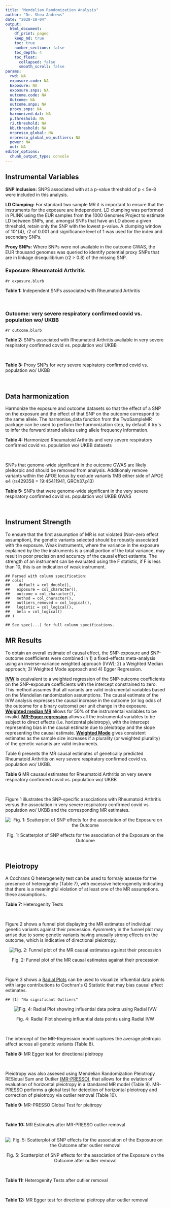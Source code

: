 ```yaml
---
title: "Mendelian Randomization Analysis"
author: "Dr. Shea Andrews"
date: "2020-10-04"
output:
  html_document:
    df_print: paged
    keep_md: true
    toc: true
    number_sections: false
    toc_depth: 4
    toc_float:
      collapsed: false
      smooth_scroll: false
params:
  rwd: NA
  exposure.code: NA
  Exposure: NA
  exposure.snps: NA
  outcome.code: NA
  Outcome: NA
  outcome.snps: NA
  proxy.snps: NA
  harmonized.dat: NA
  p.threshold: NA
  r2.threshold: NA
  kb.threshold: NA
  mrpresso_global: NA
  mrpresso_global_wo_outliers: NA
  power: NA
  out: NA
editor_options:
  chunk_output_type: console
---
```







## Instrumental Variables
**SNP Inclusion:** SNPS associated with at a p-value threshold of p < 5e-8 were included in this analysis.
<br>

**LD Clumping:** For standard two sample MR it is important to ensure that the instruments for the exposure are independent. LD clumping was performed in PLINK using the EUR samples from the 1000 Genomes Project to estimate LD between SNPs, and, amongst SNPs that have an LD above a given threshold, retain only the SNP with the lowest p-value. A clumping window of 10^{4}, r2 of 0.001 and significance level of 1 was used for the index and secondary SNPs.
<br>

**Proxy SNPs:** Where SNPs were not available in the outcome GWAS, the EUR thousand genomes was queried to identify potential proxy SNPs that are in linkage disequilibrium (r2 > 0.8) of the missing SNP.
<br>

### Exposure: Rheumatoid Arthritis
`#r exposure.blurb`
<br>

**Table 1:** Independent SNPs associated with Rheumatoid Arthritis
<div data-pagedtable="false">
  <script data-pagedtable-source type="application/json">
{"columns":[{"label":["SNP"],"name":[1],"type":["chr"],"align":["left"]},{"label":["CHROM"],"name":[2],"type":["dbl"],"align":["right"]},{"label":["POS"],"name":[3],"type":["dbl"],"align":["right"]},{"label":["REF"],"name":[4],"type":["chr"],"align":["left"]},{"label":["ALT"],"name":[5],"type":["chr"],"align":["left"]},{"label":["AF"],"name":[6],"type":["dbl"],"align":["right"]},{"label":["BETA"],"name":[7],"type":["dbl"],"align":["right"]},{"label":["SE"],"name":[8],"type":["dbl"],"align":["right"]},{"label":["Z"],"name":[9],"type":["dbl"],"align":["right"]},{"label":["P"],"name":[10],"type":["dbl"],"align":["right"]},{"label":["N"],"name":[11],"type":["dbl"],"align":["right"]},{"label":["TRAIT"],"name":[12],"type":["chr"],"align":["left"]}],"data":[{"1":"rs187786174","2":"1","3":"2523811","4":"G","5":"A","6":"0.0204778","7":"-0.11653382","8":"0.015306122","9":"-7.613543","10":"2.2e-10","11":"58284","12":"Rheumatoid_Arthritis"},{"1":"rs2240336","2":"1","3":"17674402","4":"C","5":"T","6":"0.3954930","7":"-0.10536052","8":"0.015306122","9":"-6.883554","10":"1.4e-09","11":"58284","12":"Rheumatoid_Arthritis"},{"1":"rs28411352","2":"1","3":"38278579","4":"C","5":"T","6":"0.2434500","7":"0.10436002","8":"0.022959184","9":"4.545458","10":"5.2e-09","11":"58284","12":"Rheumatoid_Arthritis"},{"1":"rs2476601","2":"1","3":"114377568","4":"A","5":"G","6":"0.8679250","7":"-0.59332700","8":"0.043367347","9":"-13.681400","10":"1.6e-149","11":"58284","12":"Rheumatoid_Arthritis"},{"1":"rs61828284","2":"1","3":"173299743","4":"C","5":"T","6":"0.0550693","7":"-0.19845094","8":"0.028061224","9":"-7.072070","10":"8.7e-09","11":"58284","12":"Rheumatoid_Arthritis"},{"1":"rs34695944","2":"2","3":"61124850","4":"T","5":"C","6":"0.3807150","7":"0.11653400","8":"0.015306122","9":"7.613540","10":"4.4e-14","11":"58284","12":"Rheumatoid_Arthritis"},{"1":"rs2661798","2":"2","3":"65635688","4":"A","5":"T","6":"0.3834450","7":"0.09431070","8":"0.015306122","9":"6.161630","10":"1.1e-09","11":"58284","12":"Rheumatoid_Arthritis"},{"1":"rs9653442","2":"2","3":"100825367","4":"C","5":"T","6":"0.5316020","7":"-0.10536052","8":"0.015306122","9":"-6.883554","10":"3.6e-12","11":"58284","12":"Rheumatoid_Arthritis"},{"1":"rs13426947","2":"2","3":"191933254","4":"G","5":"A","6":"0.1827410","7":"0.13102826","8":"0.022959184","9":"5.707009","10":"2.4e-12","11":"58284","12":"Rheumatoid_Arthritis"},{"1":"rs3087243","2":"2","3":"204738919","4":"G","5":"A","6":"0.3997100","7":"-0.13926207","8":"0.015306122","9":"-9.098455","10":"9.2e-20","11":"58284","12":"Rheumatoid_Arthritis"},{"1":"rs4452313","2":"3","3":"17047032","4":"A","5":"T","6":"0.2911230","7":"0.10536100","8":"0.015306122","9":"6.883550","10":"2.7e-10","11":"58284","12":"Rheumatoid_Arthritis"},{"1":"rs9310852","2":"3","3":"27784997","4":"A","5":"G","6":"0.4663500","7":"0.08338160","8":"0.015306122","9":"5.447600","10":"3.2e-08","11":"58284","12":"Rheumatoid_Arthritis"},{"1":"rs73081554","2":"3","3":"58302935","4":"C","5":"T","6":"0.0746377","7":"0.16551444","8":"0.035714286","9":"4.634404","10":"4.7e-08","11":"58284","12":"Rheumatoid_Arthritis"},{"1":"rs34046593","2":"4","3":"26111593","4":"G","5":"A","6":"0.2991580","7":"0.13976194","8":"0.020408163","9":"6.848335","10":"9.2e-17","11":"58284","12":"Rheumatoid_Arthritis"},{"1":"rs7731626","2":"5","3":"55444683","4":"G","5":"A","6":"0.3155110","7":"-0.19845094","8":"0.017857143","9":"-11.113253","10":"7.9e-23","11":"58284","12":"Rheumatoid_Arthritis"},{"1":"rs2561477","2":"5","3":"102608924","4":"G","5":"A","6":"0.3092130","7":"-0.10536052","8":"0.015306122","9":"-6.883554","10":"5.2e-10","11":"58284","12":"Rheumatoid_Arthritis"},{"1":"rs75599496","2":"6","3":"29205139","4":"G","5":"A","6":"0.0732724","7":"0.26236426","8":"0.038265306","9":"6.856453","10":"9.3e-18","11":"58284","12":"Rheumatoid_Arthritis"},{"1":"rs73432769","2":"6","3":"30716170","4":"C","5":"T","6":"0.0184850","7":"0.35065687","8":"0.066326531","9":"5.286827","10":"2.3e-13","11":"58284","12":"Rheumatoid_Arthritis"},{"1":"rs7754520","2":"6","3":"31906505","4":"C","5":"T","6":"0.0691295","7":"-0.57981850","8":"0.017857143","9":"-32.469836","10":"2.5e-75","11":"58284","12":"Rheumatoid_Arthritis"},{"1":"rs9296009","2":"6","3":"32114515","4":"A","5":"T","6":"0.1878170","7":"0.59783700","8":"0.007653061","9":"78.117400","10":"1.0e-250","11":"58284","12":"Rheumatoid_Arthritis"},{"1":"rs2858329","2":"6","3":"32658801","4":"A","5":"G","6":"0.4728350","7":"0.47803600","8":"0.010204082","9":"46.847500","10":"4.9e-204","11":"58284","12":"Rheumatoid_Arthritis"},{"1":"rs9277398","2":"6","3":"33051280","4":"T","5":"C","6":"0.2576700","7":"-0.35065700","8":"0.025510204","9":"-13.745700","10":"1.3e-86","11":"58284","12":"Rheumatoid_Arthritis"},{"1":"rs9277956","2":"6","3":"33211790","4":"G","5":"C","6":"0.1124360","7":"0.24846100","8":"0.017857143","9":"13.913800","10":"1.1e-32","11":"58284","12":"Rheumatoid_Arthritis"},{"1":"rs3799963","2":"6","3":"44231479","4":"G","5":"C","6":"0.0456204","7":"0.28768200","8":"0.038265306","9":"7.518090","10":"3.3e-08","11":"58284","12":"Rheumatoid_Arthritis"},{"1":"rs17264332","2":"6","3":"138005515","4":"A","5":"G","6":"0.2031930","7":"0.16251900","8":"0.015306122","9":"10.617900","10":"7.1e-19","11":"58284","12":"Rheumatoid_Arthritis"},{"1":"rs212389","2":"6","3":"159489791","4":"G","5":"A","6":"0.6965900","7":"0.09531018","8":"0.017857143","9":"5.337370","10":"1.1e-09","11":"58284","12":"Rheumatoid_Arthritis"},{"1":"rs1571878","2":"6","3":"167540842","4":"C","5":"T","6":"0.5631370","7":"-0.11653382","8":"0.012755102","9":"-9.136251","10":"4.9e-15","11":"58284","12":"Rheumatoid_Arthritis"},{"1":"rs3778753","2":"7","3":"128580042","4":"A","5":"G","6":"0.4340900","7":"0.11653400","8":"0.012755102","9":"9.136250","10":"4.2e-12","11":"58284","12":"Rheumatoid_Arthritis"},{"1":"rs11574914","2":"9","3":"34710338","4":"G","5":"A","6":"0.2992700","7":"0.12221763","8":"0.017857143","9":"6.844187","10":"1.5e-13","11":"58284","12":"Rheumatoid_Arthritis"},{"1":"rs10985070","2":"9","3":"123636121","4":"C","5":"A","6":"0.5272530","7":"-0.08338161","8":"0.015306122","9":"-5.447598","10":"1.7e-08","11":"58284","12":"Rheumatoid_Arthritis"},{"1":"rs706778","2":"10","3":"6098949","4":"C","5":"T","6":"0.4382760","7":"0.10436002","8":"0.017857143","9":"5.844161","10":"7.1e-12","11":"58284","12":"Rheumatoid_Arthritis"},{"1":"rs537544","2":"10","3":"8108382","4":"C","5":"T","6":"0.6293170","7":"-0.11653382","8":"0.015306122","9":"-7.613543","10":"8.0e-11","11":"58284","12":"Rheumatoid_Arthritis"},{"1":"rs12764378","2":"10","3":"63800004","4":"G","5":"A","6":"0.1825770","7":"0.13102826","8":"0.020408163","9":"6.420385","10":"1.9e-13","11":"58284","12":"Rheumatoid_Arthritis"},{"1":"rs10790268","2":"11","3":"118729391","4":"A","5":"G","6":"0.7762200","7":"0.16251900","8":"0.017857143","9":"9.101060","10":"3.3e-15","11":"58284","12":"Rheumatoid_Arthritis"},{"1":"rs9603608","2":"13","3":"40318819","4":"A","5":"C","6":"0.3852190","7":"-0.10436000","8":"0.017857143","9":"-5.844160","10":"7.6e-11","11":"58284","12":"Rheumatoid_Arthritis"},{"1":"rs8032939","2":"15","3":"38834033","4":"T","5":"C","6":"0.2649730","7":"0.11653400","8":"0.015306122","9":"7.613540","10":"2.4e-12","11":"58284","12":"Rheumatoid_Arthritis"},{"1":"rs8026898","2":"15","3":"69991417","4":"G","5":"A","6":"0.2595490","7":"0.14842001","8":"0.017857143","9":"8.311520","10":"2.4e-17","11":"58284","12":"Rheumatoid_Arthritis"},{"1":"rs13330176","2":"16","3":"86019087","4":"T","5":"A","6":"0.2022250","7":"0.11332869","8":"0.022959184","9":"4.936094","10":"9.0e-09","11":"58284","12":"Rheumatoid_Arthritis"},{"1":"rs59716545","2":"17","3":"38031857","4":"T","5":"G","6":"0.4167600","7":"0.09431070","8":"0.015306122","9":"6.161630","10":"2.0e-09","11":"58284","12":"Rheumatoid_Arthritis"},{"1":"rs592390","2":"18","3":"12822314","4":"T","5":"C","6":"0.4455140","7":"-0.09531020","8":"0.017857143","9":"-5.337370","10":"3.8e-09","11":"58284","12":"Rheumatoid_Arthritis"},{"1":"rs74956615","2":"19","3":"10427721","4":"T","5":"A","6":"0.0428850","7":"-0.37106368","8":"0.033163265","9":"-11.188997","10":"3.3e-16","11":"58284","12":"Rheumatoid_Arthritis"},{"1":"rs4239702","2":"20","3":"44749251","4":"T","5":"C","6":"0.7548950","7":"0.13926200","8":"0.015306122","9":"9.098460","10":"4.2e-14","11":"58284","12":"Rheumatoid_Arthritis"},{"1":"rs8133843","2":"21","3":"36738242","4":"G","5":"A","6":"0.6307830","7":"0.09531018","8":"0.020408163","9":"4.670199","10":"6.0e-09","11":"58284","12":"Rheumatoid_Arthritis"},{"1":"rs225433","2":"21","3":"43809418","4":"C","5":"G","6":"0.2398330","7":"-0.12783337","8":"0.020408163","9":"-6.263835","10":"1.8e-08","11":"58284","12":"Rheumatoid_Arthritis"},{"1":"rs2069235","2":"22","3":"39747780","4":"G","5":"A","6":"0.3169090","7":"0.10436002","8":"0.017857143","9":"5.844161","10":"3.0e-10","11":"58284","12":"Rheumatoid_Arthritis"}],"options":{"columns":{"min":{},"max":[10]},"rows":{"min":[10],"max":[10]},"pages":{}}}
  </script>
</div>
<br>

### Outcome: very severe respiratory confirmed covid vs. population wo/ UKBB
`#r outcome.blurb`
<br>

**Table 2:** SNPs associated with Rheumatoid Arthritis avaliable in very severe respiratory confirmed covid vs. population wo/ UKBB
<div data-pagedtable="false">
  <script data-pagedtable-source type="application/json">
{"columns":[{"label":["SNP"],"name":[1],"type":["chr"],"align":["left"]},{"label":["CHROM"],"name":[2],"type":["dbl"],"align":["right"]},{"label":["POS"],"name":[3],"type":["dbl"],"align":["right"]},{"label":["REF"],"name":[4],"type":["chr"],"align":["left"]},{"label":["ALT"],"name":[5],"type":["chr"],"align":["left"]},{"label":["AF"],"name":[6],"type":["dbl"],"align":["right"]},{"label":["BETA"],"name":[7],"type":["dbl"],"align":["right"]},{"label":["SE"],"name":[8],"type":["dbl"],"align":["right"]},{"label":["Z"],"name":[9],"type":["dbl"],"align":["right"]},{"label":["P"],"name":[10],"type":["dbl"],"align":["right"]},{"label":["N"],"name":[11],"type":["dbl"],"align":["right"]},{"label":["TRAIT"],"name":[12],"type":["chr"],"align":["left"]}],"data":[{"1":"rs2240336","2":"1","3":"17674402","4":"C","5":"T","6":"0.3954930","7":"0.0462600","8":"0.084429","9":"0.54791600","10":"0.58380","11":"2","12":"very_severe_respiratory_confirmed_covid_vs._population__woUKBB"},{"1":"rs28411352","2":"1","3":"38278579","4":"C","5":"T","6":"0.2434500","7":"-0.1350700","8":"0.104740","9":"-1.28957418","10":"0.19720","11":"2","12":"very_severe_respiratory_confirmed_covid_vs._population__woUKBB"},{"1":"rs2476601","2":"1","3":"114377568","4":"A","5":"G","6":"0.8679250","7":"0.1783900","8":"0.186720","9":"0.95538775","10":"0.33940","11":"2","12":"very_severe_respiratory_confirmed_covid_vs._population__woUKBB"},{"1":"rs61828284","2":"1","3":"173299743","4":"C","5":"T","6":"0.0550693","7":"0.0220060","8":"0.175910","9":"0.12509806","10":"0.90040","11":"2","12":"very_severe_respiratory_confirmed_covid_vs._population__woUKBB"},{"1":"rs34695944","2":"2","3":"61124850","4":"T","5":"C","6":"0.3807150","7":"-0.0112230","8":"0.089649","9":"-0.12518823","10":"0.90040","11":"2","12":"very_severe_respiratory_confirmed_covid_vs._population__woUKBB"},{"1":"rs2661798","2":"2","3":"65635688","4":"A","5":"T","6":"0.3834450","7":"-0.0413960","8":"0.086281","9":"-0.47978118","10":"0.63140","11":"2","12":"very_severe_respiratory_confirmed_covid_vs._population__woUKBB"},{"1":"rs9653442","2":"2","3":"100825367","4":"C","5":"T","6":"0.5316020","7":"-0.0891280","8":"0.085775","9":"-1.03909064","10":"0.29880","11":"2","12":"very_severe_respiratory_confirmed_covid_vs._population__woUKBB"},{"1":"rs13426947","2":"2","3":"191933254","4":"G","5":"A","6":"0.1827410","7":"0.0181690","8":"0.104900","9":"0.17320305","10":"0.86250","11":"2","12":"very_severe_respiratory_confirmed_covid_vs._population__woUKBB"},{"1":"rs3087243","2":"2","3":"204738919","4":"G","5":"A","6":"0.3997100","7":"0.0104040","8":"0.083170","9":"0.12509318","10":"0.90040","11":"2","12":"very_severe_respiratory_confirmed_covid_vs._population__woUKBB"},{"1":"rs4452313","2":"3","3":"17047032","4":"A","5":"T","6":"0.2911230","7":"-0.0487310","8":"0.087456","9":"-0.55720591","10":"0.57740","11":"2","12":"very_severe_respiratory_confirmed_covid_vs._population__woUKBB"},{"1":"rs9310852","2":"3","3":"27784997","4":"A","5":"G","6":"0.4663500","7":"-0.1661700","8":"0.084845","9":"-1.95851258","10":"0.05017","11":"2","12":"very_severe_respiratory_confirmed_covid_vs._population__woUKBB"},{"1":"rs73081554","2":"3","3":"58302935","4":"C","5":"T","6":"0.0746377","7":"0.2163200","8":"0.212150","9":"1.01965590","10":"0.30790","11":"2","12":"very_severe_respiratory_confirmed_covid_vs._population__woUKBB"},{"1":"rs34046593","2":"4","3":"26111593","4":"G","5":"A","6":"0.2991580","7":"0.1243800","8":"0.087496","9":"1.42155070","10":"0.15520","11":"2","12":"very_severe_respiratory_confirmed_covid_vs._population__woUKBB"},{"1":"rs7731626","2":"5","3":"55444683","4":"G","5":"A","6":"0.3155110","7":"0.0216520","8":"0.086267","9":"0.25098821","10":"0.80180","11":"2","12":"very_severe_respiratory_confirmed_covid_vs._population__woUKBB"},{"1":"rs2561477","2":"5","3":"102608924","4":"G","5":"A","6":"0.3092130","7":"-0.0718810","8":"0.091843","9":"-0.78265083","10":"0.43380","11":"2","12":"very_severe_respiratory_confirmed_covid_vs._population__woUKBB"},{"1":"rs75599496","2":"6","3":"29205139","4":"G","5":"A","6":"0.0732724","7":"-0.0440130","8":"0.196300","9":"-0.22421294","10":"0.82260","11":"2","12":"very_severe_respiratory_confirmed_covid_vs._population__woUKBB"},{"1":"rs73432769","2":"6","3":"30716170","4":"C","5":"T","6":"0.0184850","7":"-0.1535200","8":"0.241000","9":"-0.63701245","10":"0.52410","11":"2","12":"very_severe_respiratory_confirmed_covid_vs._population__woUKBB"},{"1":"rs7754520","2":"6","3":"31906505","4":"C","5":"T","6":"0.0691295","7":"0.0195870","8":"0.145250","9":"0.13485026","10":"0.89270","11":"2","12":"very_severe_respiratory_confirmed_covid_vs._population__woUKBB"},{"1":"rs9296009","2":"6","3":"32114515","4":"A","5":"T","6":"0.1878170","7":"0.0606940","8":"0.117480","9":"0.51663262","10":"0.60540","11":"2","12":"very_severe_respiratory_confirmed_covid_vs._population__woUKBB"},{"1":"rs9277956","2":"6","3":"33211790","4":"G","5":"C","6":"0.1124360","7":"0.0663690","8":"0.114250","9":"0.58091028","10":"0.56130","11":"2","12":"very_severe_respiratory_confirmed_covid_vs._population__woUKBB"},{"1":"rs3799963","2":"6","3":"44231479","4":"G","5":"C","6":"0.0456204","7":"-0.1736100","8":"0.229730","9":"-0.75571323","10":"0.44980","11":"2","12":"very_severe_respiratory_confirmed_covid_vs._population__woUKBB"},{"1":"rs17264332","2":"6","3":"138005515","4":"A","5":"G","6":"0.2031930","7":"-0.0204300","8":"0.111760","9":"-0.18280243","10":"0.85490","11":"2","12":"very_severe_respiratory_confirmed_covid_vs._population__woUKBB"},{"1":"rs212389","2":"6","3":"159489791","4":"G","5":"A","6":"0.6965900","7":"0.0291610","8":"0.084777","9":"0.34397301","10":"0.73090","11":"2","12":"very_severe_respiratory_confirmed_covid_vs._population__woUKBB"},{"1":"rs1571878","2":"6","3":"167540842","4":"C","5":"T","6":"0.5631370","7":"0.0638690","8":"0.082135","9":"0.77761003","10":"0.43680","11":"2","12":"very_severe_respiratory_confirmed_covid_vs._population__woUKBB"},{"1":"rs3778753","2":"7","3":"128580042","4":"A","5":"G","6":"0.4340900","7":"0.0293650","8":"0.084386","9":"0.34798426","10":"0.72780","11":"2","12":"very_severe_respiratory_confirmed_covid_vs._population__woUKBB"},{"1":"rs11574914","2":"9","3":"34710338","4":"G","5":"A","6":"0.2992700","7":"0.0393380","8":"0.095193","9":"0.41324467","10":"0.67940","11":"2","12":"very_severe_respiratory_confirmed_covid_vs._population__woUKBB"},{"1":"rs10985070","2":"9","3":"123636121","4":"C","5":"A","6":"0.5272530","7":"-0.0212540","8":"0.085656","9":"-0.24813206","10":"0.80400","11":"2","12":"very_severe_respiratory_confirmed_covid_vs._population__woUKBB"},{"1":"rs706778","2":"10","3":"6098949","4":"C","5":"T","6":"0.4382760","7":"0.1320000","8":"0.083445","9":"1.58188028","10":"0.11370","11":"2","12":"very_severe_respiratory_confirmed_covid_vs._population__woUKBB"},{"1":"rs537544","2":"10","3":"8108382","4":"C","5":"T","6":"0.6293170","7":"-0.0596730","8":"0.087033","9":"-0.68563648","10":"0.49290","11":"2","12":"very_severe_respiratory_confirmed_covid_vs._population__woUKBB"},{"1":"rs12764378","2":"10","3":"63800004","4":"G","5":"A","6":"0.1825770","7":"-0.1490200","8":"0.096544","9":"-1.54354491","10":"0.12270","11":"2","12":"very_severe_respiratory_confirmed_covid_vs._population__woUKBB"},{"1":"rs10790268","2":"11","3":"118729391","4":"A","5":"G","6":"0.7762200","7":"0.0188960","8":"0.104430","9":"0.18094417","10":"0.85640","11":"2","12":"very_severe_respiratory_confirmed_covid_vs._population__woUKBB"},{"1":"rs9603608","2":"13","3":"40318819","4":"A","5":"C","6":"0.3852190","7":"-0.0268220","8":"0.093094","9":"-0.28811739","10":"0.77330","11":"2","12":"very_severe_respiratory_confirmed_covid_vs._population__woUKBB"},{"1":"rs8032939","2":"15","3":"38834033","4":"T","5":"C","6":"0.2649730","7":"-0.0059287","8":"0.093211","9":"-0.06360515","10":"0.94930","11":"2","12":"very_severe_respiratory_confirmed_covid_vs._population__woUKBB"},{"1":"rs8026898","2":"15","3":"69991417","4":"G","5":"A","6":"0.2595490","7":"0.1331000","8":"0.093305","9":"1.42650447","10":"0.15370","11":"2","12":"very_severe_respiratory_confirmed_covid_vs._population__woUKBB"},{"1":"rs13330176","2":"16","3":"86019087","4":"T","5":"A","6":"0.2022250","7":"0.1738600","8":"0.106160","9":"1.63771665","10":"0.10150","11":"2","12":"very_severe_respiratory_confirmed_covid_vs._population__woUKBB"},{"1":"rs59716545","2":"17","3":"38031857","4":"T","5":"G","6":"0.4167600","7":"-0.0557520","8":"0.084672","9":"-0.65844671","10":"0.51030","11":"2","12":"very_severe_respiratory_confirmed_covid_vs._population__woUKBB"},{"1":"rs592390","2":"18","3":"12822314","4":"T","5":"C","6":"0.4455140","7":"0.1261200","8":"0.084291","9":"1.49624515","10":"0.13460","11":"2","12":"very_severe_respiratory_confirmed_covid_vs._population__woUKBB"},{"1":"rs4239702","2":"20","3":"44749251","4":"T","5":"C","6":"0.7548950","7":"0.0332840","8":"0.090967","9":"0.36589093","10":"0.71440","11":"2","12":"very_severe_respiratory_confirmed_covid_vs._population__woUKBB"},{"1":"rs8133843","2":"21","3":"36738242","4":"G","5":"A","6":"0.6307830","7":"0.0834730","8":"0.087399","9":"0.95507958","10":"0.33950","11":"2","12":"very_severe_respiratory_confirmed_covid_vs._population__woUKBB"},{"1":"rs225433","2":"21","3":"43809418","4":"C","5":"G","6":"0.2398330","7":"-0.0233350","8":"0.120280","9":"-0.19400565","10":"0.84620","11":"2","12":"very_severe_respiratory_confirmed_covid_vs._population__woUKBB"},{"1":"rs2069235","2":"22","3":"39747780","4":"G","5":"A","6":"0.3169090","7":"0.0446100","8":"0.094567","9":"0.47172904","10":"0.63710","11":"2","12":"very_severe_respiratory_confirmed_covid_vs._population__woUKBB"},{"1":"rs187786174","2":"NA","3":"NA","4":"NA","5":"NA","6":"NA","7":"NA","8":"NA","9":"NA","10":"NA","11":"NA","12":"NA"},{"1":"rs2858329","2":"NA","3":"NA","4":"NA","5":"NA","6":"NA","7":"NA","8":"NA","9":"NA","10":"NA","11":"NA","12":"NA"},{"1":"rs9277398","2":"NA","3":"NA","4":"NA","5":"NA","6":"NA","7":"NA","8":"NA","9":"NA","10":"NA","11":"NA","12":"NA"},{"1":"rs74956615","2":"NA","3":"NA","4":"NA","5":"NA","6":"NA","7":"NA","8":"NA","9":"NA","10":"NA","11":"NA","12":"NA"}],"options":{"columns":{"min":{},"max":[10]},"rows":{"min":[10],"max":[10]},"pages":{}}}
  </script>
</div>
<br>

**Table 3:** Proxy SNPs for very severe respiratory confirmed covid vs. population wo/ UKBB
<div data-pagedtable="false">
  <script data-pagedtable-source type="application/json">
{"columns":[{"label":["target_snp"],"name":[1],"type":["chr"],"align":["left"]},{"label":["proxy_snp"],"name":[2],"type":["chr"],"align":["left"]},{"label":["ld.r2"],"name":[3],"type":["dbl"],"align":["right"]},{"label":["Dprime"],"name":[4],"type":["dbl"],"align":["right"]},{"label":["PHASE"],"name":[5],"type":["chr"],"align":["left"]},{"label":["X12"],"name":[6],"type":["lgl"],"align":["right"]},{"label":["CHROM"],"name":[7],"type":["dbl"],"align":["right"]},{"label":["POS"],"name":[8],"type":["dbl"],"align":["right"]},{"label":["REF.proxy"],"name":[9],"type":["chr"],"align":["left"]},{"label":["ALT.proxy"],"name":[10],"type":["chr"],"align":["left"]},{"label":["AF"],"name":[11],"type":["dbl"],"align":["right"]},{"label":["BETA"],"name":[12],"type":["dbl"],"align":["right"]},{"label":["SE"],"name":[13],"type":["dbl"],"align":["right"]},{"label":["Z"],"name":[14],"type":["dbl"],"align":["right"]},{"label":["P"],"name":[15],"type":["dbl"],"align":["right"]},{"label":["N"],"name":[16],"type":["dbl"],"align":["right"]},{"label":["TRAIT"],"name":[17],"type":["chr"],"align":["left"]},{"label":["ref"],"name":[18],"type":["chr"],"align":["left"]},{"label":["ref.proxy"],"name":[19],"type":["chr"],"align":["left"]},{"label":["alt"],"name":[20],"type":["chr"],"align":["left"]},{"label":["alt.proxy"],"name":[21],"type":["chr"],"align":["left"]},{"label":["ALT"],"name":[22],"type":["chr"],"align":["left"]},{"label":["REF"],"name":[23],"type":["chr"],"align":["left"]},{"label":["proxy.outcome"],"name":[24],"type":["lgl"],"align":["right"]}],"data":[{"1":"rs187786174","2":"rs745368","3":"0.990767","4":"1.000000","5":"AT/GC","6":"NA","7":"1","8":"2524205","9":"C","10":"T","11":"0.314911","12":"0.037800","13":"0.091812","14":"0.4117109","15":"0.68060","16":"2","17":"very_severe_respiratory_confirmed_covid_vs._population__woUKBB","18":"A","19":"T","20":"G","21":"C","22":"A","23":"G","24":"TRUE"},{"1":"rs2858329","2":"rs4642516","3":"0.988131","4":"1.000000","5":"AG/GT","6":"NA","7":"6","8":"32657543","9":"G","10":"T","11":"0.484568","12":"-0.092036","13":"0.085132","14":"-1.0810976","15":"0.27970","16":"2","17":"very_severe_respiratory_confirmed_covid_vs._population__woUKBB","18":"A","19":"G","20":"G","21":"T","22":"G","23":"A","24":"TRUE"},{"1":"rs9277398","2":"rs9277392","3":"0.977072","4":"0.990747","5":"CC/TG","6":"NA","7":"6","8":"33050829","9":"G","10":"C","11":"0.259434","12":"0.227010","13":"0.088849","14":"2.5550091","15":"0.01062","16":"2","17":"very_severe_respiratory_confirmed_covid_vs._population__woUKBB","18":"C","19":"C","20":"T","21":"G","22":"C","23":"T","24":"TRUE"},{"1":"rs74956615","2":"NA","3":"NA","4":"NA","5":"NA","6":"NA","7":"NA","8":"NA","9":"NA","10":"NA","11":"NA","12":"NA","13":"NA","14":"NA","15":"NA","16":"NA","17":"NA","18":"NA","19":"NA","20":"NA","21":"NA","22":"NA","23":"NA","24":"NA"}],"options":{"columns":{"min":{},"max":[10]},"rows":{"min":[10],"max":[10]},"pages":{}}}
  </script>
</div>
<br>

## Data harmonization
Harmonize the exposure and outcome datasets so that the effect of a SNP on the exposure and the effect of that SNP on the outcome correspond to the same allele. The harmonise_data function from the TwoSampleMR package can be used to perform the harmonization step, by default it try's to infer the forward strand alleles using allele frequency information.
<br>

**Table 4:** Harmonized Rheumatoid Arthritis and very severe respiratory confirmed covid vs. population wo/ UKBB datasets
<div data-pagedtable="false">
  <script data-pagedtable-source type="application/json">
{"columns":[{"label":["SNP"],"name":[1],"type":["chr"],"align":["left"]},{"label":["effect_allele.exposure"],"name":[2],"type":["chr"],"align":["left"]},{"label":["other_allele.exposure"],"name":[3],"type":["chr"],"align":["left"]},{"label":["effect_allele.outcome"],"name":[4],"type":["chr"],"align":["left"]},{"label":["other_allele.outcome"],"name":[5],"type":["chr"],"align":["left"]},{"label":["beta.exposure"],"name":[6],"type":["dbl"],"align":["right"]},{"label":["beta.outcome"],"name":[7],"type":["dbl"],"align":["right"]},{"label":["eaf.exposure"],"name":[8],"type":["dbl"],"align":["right"]},{"label":["eaf.outcome"],"name":[9],"type":["dbl"],"align":["right"]},{"label":["remove"],"name":[10],"type":["lgl"],"align":["right"]},{"label":["palindromic"],"name":[11],"type":["lgl"],"align":["right"]},{"label":["ambiguous"],"name":[12],"type":["lgl"],"align":["right"]},{"label":["id.outcome"],"name":[13],"type":["chr"],"align":["left"]},{"label":["chr.outcome"],"name":[14],"type":["dbl"],"align":["right"]},{"label":["pos.outcome"],"name":[15],"type":["dbl"],"align":["right"]},{"label":["se.outcome"],"name":[16],"type":["dbl"],"align":["right"]},{"label":["z.outcome"],"name":[17],"type":["dbl"],"align":["right"]},{"label":["pval.outcome"],"name":[18],"type":["dbl"],"align":["right"]},{"label":["samplesize.outcome"],"name":[19],"type":["dbl"],"align":["right"]},{"label":["outcome"],"name":[20],"type":["chr"],"align":["left"]},{"label":["mr_keep.outcome"],"name":[21],"type":["lgl"],"align":["right"]},{"label":["pval_origin.outcome"],"name":[22],"type":["chr"],"align":["left"]},{"label":["chr.exposure"],"name":[23],"type":["dbl"],"align":["right"]},{"label":["pos.exposure"],"name":[24],"type":["dbl"],"align":["right"]},{"label":["se.exposure"],"name":[25],"type":["dbl"],"align":["right"]},{"label":["z.exposure"],"name":[26],"type":["dbl"],"align":["right"]},{"label":["pval.exposure"],"name":[27],"type":["dbl"],"align":["right"]},{"label":["samplesize.exposure"],"name":[28],"type":["dbl"],"align":["right"]},{"label":["exposure"],"name":[29],"type":["chr"],"align":["left"]},{"label":["mr_keep.exposure"],"name":[30],"type":["lgl"],"align":["right"]},{"label":["pval_origin.exposure"],"name":[31],"type":["chr"],"align":["left"]},{"label":["id.exposure"],"name":[32],"type":["chr"],"align":["left"]},{"label":["action"],"name":[33],"type":["dbl"],"align":["right"]},{"label":["mr_keep"],"name":[34],"type":["lgl"],"align":["right"]},{"label":["pt"],"name":[35],"type":["dbl"],"align":["right"]},{"label":["pleitropy_keep"],"name":[36],"type":["lgl"],"align":["right"]},{"label":["mrpresso_RSSobs"],"name":[37],"type":["lgl"],"align":["right"]},{"label":["mrpresso_pval"],"name":[38],"type":["lgl"],"align":["right"]},{"label":["mrpresso_keep"],"name":[39],"type":["lgl"],"align":["right"]}],"data":[{"1":"rs10790268","2":"G","3":"A","4":"G","5":"A","6":"0.16251900","7":"0.0188960","8":"0.7762200","9":"0.7762200","10":"FALSE","11":"FALSE","12":"FALSE","13":"NDNJeQ","14":"11","15":"118729391","16":"0.104430","17":"0.18094417","18":"0.85640","19":"2","20":"covidhgi2020anaA2v2woUKBB","21":"TRUE","22":"reported","23":"11","24":"118729391","25":"0.017857143","26":"9.101060","27":"3.3e-15","28":"58284","29":"Okada2014rartis","30":"TRUE","31":"reported","32":"GgS4Vw","33":"2","34":"TRUE","35":"5e-08","36":"TRUE","37":"NA","38":"NA","39":"TRUE"},{"1":"rs10985070","2":"A","3":"C","4":"A","5":"C","6":"-0.08338161","7":"-0.0212540","8":"0.5272530","9":"0.5272530","10":"FALSE","11":"FALSE","12":"FALSE","13":"NDNJeQ","14":"9","15":"123636121","16":"0.085656","17":"-0.24813206","18":"0.80400","19":"2","20":"covidhgi2020anaA2v2woUKBB","21":"TRUE","22":"reported","23":"9","24":"123636121","25":"0.015306122","26":"-5.447598","27":"1.7e-08","28":"58284","29":"Okada2014rartis","30":"TRUE","31":"reported","32":"GgS4Vw","33":"2","34":"TRUE","35":"5e-08","36":"TRUE","37":"NA","38":"NA","39":"TRUE"},{"1":"rs11574914","2":"A","3":"G","4":"A","5":"G","6":"0.12221763","7":"0.0393380","8":"0.2992700","9":"0.2992700","10":"FALSE","11":"FALSE","12":"FALSE","13":"NDNJeQ","14":"9","15":"34710338","16":"0.095193","17":"0.41324467","18":"0.67940","19":"2","20":"covidhgi2020anaA2v2woUKBB","21":"TRUE","22":"reported","23":"9","24":"34710338","25":"0.017857143","26":"6.844187","27":"1.5e-13","28":"58284","29":"Okada2014rartis","30":"TRUE","31":"reported","32":"GgS4Vw","33":"2","34":"TRUE","35":"5e-08","36":"TRUE","37":"NA","38":"NA","39":"TRUE"},{"1":"rs12764378","2":"A","3":"G","4":"A","5":"G","6":"0.13102826","7":"-0.1490200","8":"0.1825770","9":"0.1825770","10":"FALSE","11":"FALSE","12":"FALSE","13":"NDNJeQ","14":"10","15":"63800004","16":"0.096544","17":"-1.54354491","18":"0.12270","19":"2","20":"covidhgi2020anaA2v2woUKBB","21":"TRUE","22":"reported","23":"10","24":"63800004","25":"0.020408163","26":"6.420385","27":"1.9e-13","28":"58284","29":"Okada2014rartis","30":"TRUE","31":"reported","32":"GgS4Vw","33":"2","34":"TRUE","35":"5e-08","36":"TRUE","37":"NA","38":"NA","39":"TRUE"},{"1":"rs13330176","2":"A","3":"T","4":"A","5":"T","6":"0.11332869","7":"0.1738600","8":"0.2022250","9":"0.2022250","10":"FALSE","11":"TRUE","12":"FALSE","13":"NDNJeQ","14":"16","15":"86019087","16":"0.106160","17":"1.63771665","18":"0.10150","19":"2","20":"covidhgi2020anaA2v2woUKBB","21":"TRUE","22":"reported","23":"16","24":"86019087","25":"0.022959184","26":"4.936094","27":"9.0e-09","28":"58284","29":"Okada2014rartis","30":"TRUE","31":"reported","32":"GgS4Vw","33":"2","34":"TRUE","35":"5e-08","36":"TRUE","37":"NA","38":"NA","39":"TRUE"},{"1":"rs13426947","2":"A","3":"G","4":"A","5":"G","6":"0.13102826","7":"0.0181690","8":"0.1827410","9":"0.1827410","10":"FALSE","11":"FALSE","12":"FALSE","13":"NDNJeQ","14":"2","15":"191933254","16":"0.104900","17":"0.17320305","18":"0.86250","19":"2","20":"covidhgi2020anaA2v2woUKBB","21":"TRUE","22":"reported","23":"2","24":"191933254","25":"0.022959184","26":"5.707009","27":"2.4e-12","28":"58284","29":"Okada2014rartis","30":"TRUE","31":"reported","32":"GgS4Vw","33":"2","34":"TRUE","35":"5e-08","36":"TRUE","37":"NA","38":"NA","39":"TRUE"},{"1":"rs1571878","2":"T","3":"C","4":"T","5":"C","6":"-0.11653382","7":"0.0638690","8":"0.5631370","9":"0.5631370","10":"FALSE","11":"FALSE","12":"FALSE","13":"NDNJeQ","14":"6","15":"167540842","16":"0.082135","17":"0.77761003","18":"0.43680","19":"2","20":"covidhgi2020anaA2v2woUKBB","21":"TRUE","22":"reported","23":"6","24":"167540842","25":"0.012755102","26":"-9.136251","27":"4.9e-15","28":"58284","29":"Okada2014rartis","30":"TRUE","31":"reported","32":"GgS4Vw","33":"2","34":"TRUE","35":"5e-08","36":"TRUE","37":"NA","38":"NA","39":"TRUE"},{"1":"rs17264332","2":"G","3":"A","4":"G","5":"A","6":"0.16251900","7":"-0.0204300","8":"0.2031930","9":"0.2031930","10":"FALSE","11":"FALSE","12":"FALSE","13":"NDNJeQ","14":"6","15":"138005515","16":"0.111760","17":"-0.18280243","18":"0.85490","19":"2","20":"covidhgi2020anaA2v2woUKBB","21":"TRUE","22":"reported","23":"6","24":"138005515","25":"0.015306122","26":"10.617900","27":"7.1e-19","28":"58284","29":"Okada2014rartis","30":"TRUE","31":"reported","32":"GgS4Vw","33":"2","34":"TRUE","35":"5e-08","36":"TRUE","37":"NA","38":"NA","39":"TRUE"},{"1":"rs187786174","2":"A","3":"G","4":"A","5":"G","6":"-0.11653382","7":"0.0378000","8":"0.0204778","9":"0.3149110","10":"FALSE","11":"FALSE","12":"FALSE","13":"NDNJeQ","14":"1","15":"2524205","16":"0.091812","17":"0.41171089","18":"0.68060","19":"2","20":"covidhgi2020anaA2v2woUKBB","21":"TRUE","22":"reported","23":"1","24":"2523811","25":"0.015306122","26":"-7.613543","27":"2.2e-10","28":"58284","29":"Okada2014rartis","30":"TRUE","31":"reported","32":"GgS4Vw","33":"2","34":"TRUE","35":"5e-08","36":"TRUE","37":"NA","38":"NA","39":"TRUE"},{"1":"rs2069235","2":"A","3":"G","4":"A","5":"G","6":"0.10436002","7":"0.0446100","8":"0.3169090","9":"0.3169090","10":"FALSE","11":"FALSE","12":"FALSE","13":"NDNJeQ","14":"22","15":"39747780","16":"0.094567","17":"0.47172904","18":"0.63710","19":"2","20":"covidhgi2020anaA2v2woUKBB","21":"TRUE","22":"reported","23":"22","24":"39747780","25":"0.017857143","26":"5.844161","27":"3.0e-10","28":"58284","29":"Okada2014rartis","30":"TRUE","31":"reported","32":"GgS4Vw","33":"2","34":"TRUE","35":"5e-08","36":"TRUE","37":"NA","38":"NA","39":"TRUE"},{"1":"rs212389","2":"A","3":"G","4":"A","5":"G","6":"0.09531018","7":"0.0291610","8":"0.6965900","9":"0.6965900","10":"FALSE","11":"FALSE","12":"FALSE","13":"NDNJeQ","14":"6","15":"159489791","16":"0.084777","17":"0.34397301","18":"0.73090","19":"2","20":"covidhgi2020anaA2v2woUKBB","21":"TRUE","22":"reported","23":"6","24":"159489791","25":"0.017857143","26":"5.337370","27":"1.1e-09","28":"58284","29":"Okada2014rartis","30":"TRUE","31":"reported","32":"GgS4Vw","33":"2","34":"TRUE","35":"5e-08","36":"TRUE","37":"NA","38":"NA","39":"TRUE"},{"1":"rs2240336","2":"T","3":"C","4":"T","5":"C","6":"-0.10536052","7":"0.0462600","8":"0.3954930","9":"0.3954930","10":"FALSE","11":"FALSE","12":"FALSE","13":"NDNJeQ","14":"1","15":"17674402","16":"0.084429","17":"0.54791600","18":"0.58380","19":"2","20":"covidhgi2020anaA2v2woUKBB","21":"TRUE","22":"reported","23":"1","24":"17674402","25":"0.015306122","26":"-6.883554","27":"1.4e-09","28":"58284","29":"Okada2014rartis","30":"TRUE","31":"reported","32":"GgS4Vw","33":"2","34":"TRUE","35":"5e-08","36":"TRUE","37":"NA","38":"NA","39":"TRUE"},{"1":"rs225433","2":"G","3":"C","4":"G","5":"C","6":"-0.12783337","7":"-0.0233350","8":"0.2398330","9":"0.2398330","10":"FALSE","11":"TRUE","12":"FALSE","13":"NDNJeQ","14":"21","15":"43809418","16":"0.120280","17":"-0.19400565","18":"0.84620","19":"2","20":"covidhgi2020anaA2v2woUKBB","21":"TRUE","22":"reported","23":"21","24":"43809418","25":"0.020408163","26":"-6.263835","27":"1.8e-08","28":"58284","29":"Okada2014rartis","30":"TRUE","31":"reported","32":"GgS4Vw","33":"2","34":"TRUE","35":"5e-08","36":"TRUE","37":"NA","38":"NA","39":"TRUE"},{"1":"rs2476601","2":"G","3":"A","4":"G","5":"A","6":"-0.59332700","7":"0.1783900","8":"0.8679250","9":"0.8679250","10":"FALSE","11":"FALSE","12":"FALSE","13":"NDNJeQ","14":"1","15":"114377568","16":"0.186720","17":"0.95538775","18":"0.33940","19":"2","20":"covidhgi2020anaA2v2woUKBB","21":"TRUE","22":"reported","23":"1","24":"114377568","25":"0.043367347","26":"-13.681400","27":"1.6e-149","28":"58284","29":"Okada2014rartis","30":"TRUE","31":"reported","32":"GgS4Vw","33":"2","34":"TRUE","35":"5e-08","36":"TRUE","37":"NA","38":"NA","39":"TRUE"},{"1":"rs2561477","2":"A","3":"G","4":"A","5":"G","6":"-0.10536052","7":"-0.0718810","8":"0.3092130","9":"0.3092130","10":"FALSE","11":"FALSE","12":"FALSE","13":"NDNJeQ","14":"5","15":"102608924","16":"0.091843","17":"-0.78265083","18":"0.43380","19":"2","20":"covidhgi2020anaA2v2woUKBB","21":"TRUE","22":"reported","23":"5","24":"102608924","25":"0.015306122","26":"-6.883554","27":"5.2e-10","28":"58284","29":"Okada2014rartis","30":"TRUE","31":"reported","32":"GgS4Vw","33":"2","34":"TRUE","35":"5e-08","36":"TRUE","37":"NA","38":"NA","39":"TRUE"},{"1":"rs2661798","2":"T","3":"A","4":"T","5":"A","6":"0.09431070","7":"-0.0413960","8":"0.3834450","9":"0.3834450","10":"FALSE","11":"TRUE","12":"FALSE","13":"NDNJeQ","14":"2","15":"65635688","16":"0.086281","17":"-0.47978118","18":"0.63140","19":"2","20":"covidhgi2020anaA2v2woUKBB","21":"TRUE","22":"reported","23":"2","24":"65635688","25":"0.015306122","26":"6.161630","27":"1.1e-09","28":"58284","29":"Okada2014rartis","30":"TRUE","31":"reported","32":"GgS4Vw","33":"2","34":"TRUE","35":"5e-08","36":"TRUE","37":"NA","38":"NA","39":"TRUE"},{"1":"rs28411352","2":"T","3":"C","4":"T","5":"C","6":"0.10436002","7":"-0.1350700","8":"0.2434500","9":"0.2434500","10":"FALSE","11":"FALSE","12":"FALSE","13":"NDNJeQ","14":"1","15":"38278579","16":"0.104740","17":"-1.28957418","18":"0.19720","19":"2","20":"covidhgi2020anaA2v2woUKBB","21":"TRUE","22":"reported","23":"1","24":"38278579","25":"0.022959184","26":"4.545458","27":"5.2e-09","28":"58284","29":"Okada2014rartis","30":"TRUE","31":"reported","32":"GgS4Vw","33":"2","34":"TRUE","35":"5e-08","36":"TRUE","37":"NA","38":"NA","39":"TRUE"},{"1":"rs2858329","2":"G","3":"A","4":"G","5":"A","6":"0.47803600","7":"-0.0920360","8":"0.4728350","9":"0.4845680","10":"FALSE","11":"FALSE","12":"FALSE","13":"NDNJeQ","14":"6","15":"32657543","16":"0.085132","17":"-1.08109759","18":"0.27970","19":"2","20":"covidhgi2020anaA2v2woUKBB","21":"TRUE","22":"reported","23":"6","24":"32658801","25":"0.010204082","26":"46.847500","27":"1.0e-200","28":"58284","29":"Okada2014rartis","30":"TRUE","31":"reported","32":"GgS4Vw","33":"2","34":"TRUE","35":"5e-08","36":"TRUE","37":"NA","38":"NA","39":"TRUE"},{"1":"rs3087243","2":"A","3":"G","4":"A","5":"G","6":"-0.13926207","7":"0.0104040","8":"0.3997100","9":"0.3997100","10":"FALSE","11":"FALSE","12":"FALSE","13":"NDNJeQ","14":"2","15":"204738919","16":"0.083170","17":"0.12509318","18":"0.90040","19":"2","20":"covidhgi2020anaA2v2woUKBB","21":"TRUE","22":"reported","23":"2","24":"204738919","25":"0.015306122","26":"-9.098455","27":"9.2e-20","28":"58284","29":"Okada2014rartis","30":"TRUE","31":"reported","32":"GgS4Vw","33":"2","34":"TRUE","35":"5e-08","36":"TRUE","37":"NA","38":"NA","39":"TRUE"},{"1":"rs34046593","2":"A","3":"G","4":"A","5":"G","6":"0.13976194","7":"0.1243800","8":"0.2991580","9":"0.2991580","10":"FALSE","11":"FALSE","12":"FALSE","13":"NDNJeQ","14":"4","15":"26111593","16":"0.087496","17":"1.42155070","18":"0.15520","19":"2","20":"covidhgi2020anaA2v2woUKBB","21":"TRUE","22":"reported","23":"4","24":"26111593","25":"0.020408163","26":"6.848335","27":"9.2e-17","28":"58284","29":"Okada2014rartis","30":"TRUE","31":"reported","32":"GgS4Vw","33":"2","34":"TRUE","35":"5e-08","36":"TRUE","37":"NA","38":"NA","39":"TRUE"},{"1":"rs34695944","2":"C","3":"T","4":"C","5":"T","6":"0.11653400","7":"-0.0112230","8":"0.3807150","9":"0.3807150","10":"FALSE","11":"FALSE","12":"FALSE","13":"NDNJeQ","14":"2","15":"61124850","16":"0.089649","17":"-0.12518823","18":"0.90040","19":"2","20":"covidhgi2020anaA2v2woUKBB","21":"TRUE","22":"reported","23":"2","24":"61124850","25":"0.015306122","26":"7.613540","27":"4.4e-14","28":"58284","29":"Okada2014rartis","30":"TRUE","31":"reported","32":"GgS4Vw","33":"2","34":"TRUE","35":"5e-08","36":"TRUE","37":"NA","38":"NA","39":"TRUE"},{"1":"rs3778753","2":"G","3":"A","4":"G","5":"A","6":"0.11653400","7":"0.0293650","8":"0.4340900","9":"0.4340900","10":"FALSE","11":"FALSE","12":"FALSE","13":"NDNJeQ","14":"7","15":"128580042","16":"0.084386","17":"0.34798426","18":"0.72780","19":"2","20":"covidhgi2020anaA2v2woUKBB","21":"TRUE","22":"reported","23":"7","24":"128580042","25":"0.012755102","26":"9.136250","27":"4.2e-12","28":"58284","29":"Okada2014rartis","30":"TRUE","31":"reported","32":"GgS4Vw","33":"2","34":"TRUE","35":"5e-08","36":"TRUE","37":"NA","38":"NA","39":"TRUE"},{"1":"rs3799963","2":"C","3":"G","4":"C","5":"G","6":"0.28768200","7":"-0.1736100","8":"0.0456204","9":"0.0456204","10":"FALSE","11":"TRUE","12":"FALSE","13":"NDNJeQ","14":"6","15":"44231479","16":"0.229730","17":"-0.75571323","18":"0.44980","19":"2","20":"covidhgi2020anaA2v2woUKBB","21":"TRUE","22":"reported","23":"6","24":"44231479","25":"0.038265306","26":"7.518090","27":"3.3e-08","28":"58284","29":"Okada2014rartis","30":"TRUE","31":"reported","32":"GgS4Vw","33":"2","34":"TRUE","35":"5e-08","36":"TRUE","37":"NA","38":"NA","39":"TRUE"},{"1":"rs4239702","2":"C","3":"T","4":"C","5":"T","6":"0.13926200","7":"0.0332840","8":"0.7548950","9":"0.7548950","10":"FALSE","11":"FALSE","12":"FALSE","13":"NDNJeQ","14":"20","15":"44749251","16":"0.090967","17":"0.36589093","18":"0.71440","19":"2","20":"covidhgi2020anaA2v2woUKBB","21":"TRUE","22":"reported","23":"20","24":"44749251","25":"0.015306122","26":"9.098460","27":"4.2e-14","28":"58284","29":"Okada2014rartis","30":"TRUE","31":"reported","32":"GgS4Vw","33":"2","34":"TRUE","35":"5e-08","36":"TRUE","37":"NA","38":"NA","39":"TRUE"},{"1":"rs4452313","2":"T","3":"A","4":"T","5":"A","6":"0.10536100","7":"-0.0487310","8":"0.2911230","9":"0.2911230","10":"FALSE","11":"TRUE","12":"FALSE","13":"NDNJeQ","14":"3","15":"17047032","16":"0.087456","17":"-0.55720591","18":"0.57740","19":"2","20":"covidhgi2020anaA2v2woUKBB","21":"TRUE","22":"reported","23":"3","24":"17047032","25":"0.015306122","26":"6.883550","27":"2.7e-10","28":"58284","29":"Okada2014rartis","30":"TRUE","31":"reported","32":"GgS4Vw","33":"2","34":"TRUE","35":"5e-08","36":"TRUE","37":"NA","38":"NA","39":"TRUE"},{"1":"rs537544","2":"T","3":"C","4":"T","5":"C","6":"-0.11653382","7":"-0.0596730","8":"0.6293170","9":"0.6293170","10":"FALSE","11":"FALSE","12":"FALSE","13":"NDNJeQ","14":"10","15":"8108382","16":"0.087033","17":"-0.68563648","18":"0.49290","19":"2","20":"covidhgi2020anaA2v2woUKBB","21":"TRUE","22":"reported","23":"10","24":"8108382","25":"0.015306122","26":"-7.613543","27":"8.0e-11","28":"58284","29":"Okada2014rartis","30":"TRUE","31":"reported","32":"GgS4Vw","33":"2","34":"TRUE","35":"5e-08","36":"TRUE","37":"NA","38":"NA","39":"TRUE"},{"1":"rs592390","2":"C","3":"T","4":"C","5":"T","6":"-0.09531020","7":"0.1261200","8":"0.4455140","9":"0.4455140","10":"FALSE","11":"FALSE","12":"FALSE","13":"NDNJeQ","14":"18","15":"12822314","16":"0.084291","17":"1.49624515","18":"0.13460","19":"2","20":"covidhgi2020anaA2v2woUKBB","21":"TRUE","22":"reported","23":"18","24":"12822314","25":"0.017857143","26":"-5.337370","27":"3.8e-09","28":"58284","29":"Okada2014rartis","30":"TRUE","31":"reported","32":"GgS4Vw","33":"2","34":"TRUE","35":"5e-08","36":"TRUE","37":"NA","38":"NA","39":"TRUE"},{"1":"rs59716545","2":"G","3":"T","4":"G","5":"T","6":"0.09431070","7":"-0.0557520","8":"0.4167600","9":"0.4167600","10":"FALSE","11":"FALSE","12":"FALSE","13":"NDNJeQ","14":"17","15":"38031857","16":"0.084672","17":"-0.65844671","18":"0.51030","19":"2","20":"covidhgi2020anaA2v2woUKBB","21":"TRUE","22":"reported","23":"17","24":"38031857","25":"0.015306122","26":"6.161630","27":"2.0e-09","28":"58284","29":"Okada2014rartis","30":"TRUE","31":"reported","32":"GgS4Vw","33":"2","34":"TRUE","35":"5e-08","36":"TRUE","37":"NA","38":"NA","39":"TRUE"},{"1":"rs61828284","2":"T","3":"C","4":"T","5":"C","6":"-0.19845094","7":"0.0220060","8":"0.0550693","9":"0.0550693","10":"FALSE","11":"FALSE","12":"FALSE","13":"NDNJeQ","14":"1","15":"173299743","16":"0.175910","17":"0.12509806","18":"0.90040","19":"2","20":"covidhgi2020anaA2v2woUKBB","21":"TRUE","22":"reported","23":"1","24":"173299743","25":"0.028061224","26":"-7.072070","27":"8.7e-09","28":"58284","29":"Okada2014rartis","30":"TRUE","31":"reported","32":"GgS4Vw","33":"2","34":"TRUE","35":"5e-08","36":"TRUE","37":"NA","38":"NA","39":"TRUE"},{"1":"rs706778","2":"T","3":"C","4":"T","5":"C","6":"0.10436002","7":"0.1320000","8":"0.4382760","9":"0.4382760","10":"FALSE","11":"FALSE","12":"FALSE","13":"NDNJeQ","14":"10","15":"6098949","16":"0.083445","17":"1.58188028","18":"0.11370","19":"2","20":"covidhgi2020anaA2v2woUKBB","21":"TRUE","22":"reported","23":"10","24":"6098949","25":"0.017857143","26":"5.844161","27":"7.1e-12","28":"58284","29":"Okada2014rartis","30":"TRUE","31":"reported","32":"GgS4Vw","33":"2","34":"TRUE","35":"5e-08","36":"TRUE","37":"NA","38":"NA","39":"TRUE"},{"1":"rs73081554","2":"T","3":"C","4":"T","5":"C","6":"0.16551444","7":"0.2163200","8":"0.0746377","9":"0.0746377","10":"FALSE","11":"FALSE","12":"FALSE","13":"NDNJeQ","14":"3","15":"58302935","16":"0.212150","17":"1.01965590","18":"0.30790","19":"2","20":"covidhgi2020anaA2v2woUKBB","21":"TRUE","22":"reported","23":"3","24":"58302935","25":"0.035714286","26":"4.634404","27":"4.7e-08","28":"58284","29":"Okada2014rartis","30":"TRUE","31":"reported","32":"GgS4Vw","33":"2","34":"TRUE","35":"5e-08","36":"TRUE","37":"NA","38":"NA","39":"TRUE"},{"1":"rs73432769","2":"T","3":"C","4":"T","5":"C","6":"0.35065687","7":"-0.1535200","8":"0.0184850","9":"0.0184850","10":"FALSE","11":"FALSE","12":"FALSE","13":"NDNJeQ","14":"6","15":"30716170","16":"0.241000","17":"-0.63701245","18":"0.52410","19":"2","20":"covidhgi2020anaA2v2woUKBB","21":"TRUE","22":"reported","23":"6","24":"30716170","25":"0.066326531","26":"5.286827","27":"2.3e-13","28":"58284","29":"Okada2014rartis","30":"TRUE","31":"reported","32":"GgS4Vw","33":"2","34":"TRUE","35":"5e-08","36":"TRUE","37":"NA","38":"NA","39":"TRUE"},{"1":"rs75599496","2":"A","3":"G","4":"A","5":"G","6":"0.26236426","7":"-0.0440130","8":"0.0732724","9":"0.0732724","10":"FALSE","11":"FALSE","12":"FALSE","13":"NDNJeQ","14":"6","15":"29205139","16":"0.196300","17":"-0.22421294","18":"0.82260","19":"2","20":"covidhgi2020anaA2v2woUKBB","21":"TRUE","22":"reported","23":"6","24":"29205139","25":"0.038265306","26":"6.856453","27":"9.3e-18","28":"58284","29":"Okada2014rartis","30":"TRUE","31":"reported","32":"GgS4Vw","33":"2","34":"TRUE","35":"5e-08","36":"TRUE","37":"NA","38":"NA","39":"TRUE"},{"1":"rs7731626","2":"A","3":"G","4":"A","5":"G","6":"-0.19845094","7":"0.0216520","8":"0.3155110","9":"0.3155110","10":"FALSE","11":"FALSE","12":"FALSE","13":"NDNJeQ","14":"5","15":"55444683","16":"0.086267","17":"0.25098821","18":"0.80180","19":"2","20":"covidhgi2020anaA2v2woUKBB","21":"TRUE","22":"reported","23":"5","24":"55444683","25":"0.017857143","26":"-11.113253","27":"7.9e-23","28":"58284","29":"Okada2014rartis","30":"TRUE","31":"reported","32":"GgS4Vw","33":"2","34":"TRUE","35":"5e-08","36":"TRUE","37":"NA","38":"NA","39":"TRUE"},{"1":"rs7754520","2":"T","3":"C","4":"T","5":"C","6":"-0.57981850","7":"0.0195870","8":"0.0691295","9":"0.0691295","10":"FALSE","11":"FALSE","12":"FALSE","13":"NDNJeQ","14":"6","15":"31906505","16":"0.145250","17":"0.13485026","18":"0.89270","19":"2","20":"covidhgi2020anaA2v2woUKBB","21":"TRUE","22":"reported","23":"6","24":"31906505","25":"0.017857143","26":"-32.469836","27":"2.5e-75","28":"58284","29":"Okada2014rartis","30":"TRUE","31":"reported","32":"GgS4Vw","33":"2","34":"TRUE","35":"5e-08","36":"TRUE","37":"NA","38":"NA","39":"TRUE"},{"1":"rs8026898","2":"A","3":"G","4":"A","5":"G","6":"0.14842001","7":"0.1331000","8":"0.2595490","9":"0.2595490","10":"FALSE","11":"FALSE","12":"FALSE","13":"NDNJeQ","14":"15","15":"69991417","16":"0.093305","17":"1.42650447","18":"0.15370","19":"2","20":"covidhgi2020anaA2v2woUKBB","21":"TRUE","22":"reported","23":"15","24":"69991417","25":"0.017857143","26":"8.311520","27":"2.4e-17","28":"58284","29":"Okada2014rartis","30":"TRUE","31":"reported","32":"GgS4Vw","33":"2","34":"TRUE","35":"5e-08","36":"TRUE","37":"NA","38":"NA","39":"TRUE"},{"1":"rs8032939","2":"C","3":"T","4":"C","5":"T","6":"0.11653400","7":"-0.0059287","8":"0.2649730","9":"0.2649730","10":"FALSE","11":"FALSE","12":"FALSE","13":"NDNJeQ","14":"15","15":"38834033","16":"0.093211","17":"-0.06360515","18":"0.94930","19":"2","20":"covidhgi2020anaA2v2woUKBB","21":"TRUE","22":"reported","23":"15","24":"38834033","25":"0.015306122","26":"7.613540","27":"2.4e-12","28":"58284","29":"Okada2014rartis","30":"TRUE","31":"reported","32":"GgS4Vw","33":"2","34":"TRUE","35":"5e-08","36":"TRUE","37":"NA","38":"NA","39":"TRUE"},{"1":"rs8133843","2":"A","3":"G","4":"A","5":"G","6":"0.09531018","7":"0.0834730","8":"0.6307830","9":"0.6307830","10":"FALSE","11":"FALSE","12":"FALSE","13":"NDNJeQ","14":"21","15":"36738242","16":"0.087399","17":"0.95507958","18":"0.33950","19":"2","20":"covidhgi2020anaA2v2woUKBB","21":"TRUE","22":"reported","23":"21","24":"36738242","25":"0.020408163","26":"4.670199","27":"6.0e-09","28":"58284","29":"Okada2014rartis","30":"TRUE","31":"reported","32":"GgS4Vw","33":"2","34":"TRUE","35":"5e-08","36":"TRUE","37":"NA","38":"NA","39":"TRUE"},{"1":"rs9277398","2":"C","3":"T","4":"C","5":"T","6":"-0.35065700","7":"0.2270100","8":"0.2576700","9":"0.2594340","10":"FALSE","11":"FALSE","12":"FALSE","13":"NDNJeQ","14":"6","15":"33050829","16":"0.088849","17":"2.55500906","18":"0.01062","19":"2","20":"covidhgi2020anaA2v2woUKBB","21":"TRUE","22":"reported","23":"6","24":"33051280","25":"0.025510204","26":"-13.745700","27":"1.3e-86","28":"58284","29":"Okada2014rartis","30":"TRUE","31":"reported","32":"GgS4Vw","33":"2","34":"TRUE","35":"5e-08","36":"TRUE","37":"NA","38":"NA","39":"TRUE"},{"1":"rs9277956","2":"C","3":"G","4":"C","5":"G","6":"0.24846100","7":"0.0663690","8":"0.1124360","9":"0.1124360","10":"FALSE","11":"TRUE","12":"FALSE","13":"NDNJeQ","14":"6","15":"33211790","16":"0.114250","17":"0.58091028","18":"0.56130","19":"2","20":"covidhgi2020anaA2v2woUKBB","21":"TRUE","22":"reported","23":"6","24":"33211790","25":"0.017857143","26":"13.913800","27":"1.1e-32","28":"58284","29":"Okada2014rartis","30":"TRUE","31":"reported","32":"GgS4Vw","33":"2","34":"TRUE","35":"5e-08","36":"TRUE","37":"NA","38":"NA","39":"TRUE"},{"1":"rs9296009","2":"T","3":"A","4":"T","5":"A","6":"0.59783700","7":"0.0606940","8":"0.1878170","9":"0.1878170","10":"FALSE","11":"TRUE","12":"FALSE","13":"NDNJeQ","14":"6","15":"32114515","16":"0.117480","17":"0.51663262","18":"0.60540","19":"2","20":"covidhgi2020anaA2v2woUKBB","21":"TRUE","22":"reported","23":"6","24":"32114515","25":"0.007653061","26":"78.117400","27":"1.0e-200","28":"58284","29":"Okada2014rartis","30":"TRUE","31":"reported","32":"GgS4Vw","33":"2","34":"TRUE","35":"5e-08","36":"TRUE","37":"NA","38":"NA","39":"TRUE"},{"1":"rs9310852","2":"G","3":"A","4":"G","5":"A","6":"0.08338160","7":"-0.1661700","8":"0.4663500","9":"0.4663500","10":"FALSE","11":"FALSE","12":"FALSE","13":"NDNJeQ","14":"3","15":"27784997","16":"0.084845","17":"-1.95851258","18":"0.05017","19":"2","20":"covidhgi2020anaA2v2woUKBB","21":"TRUE","22":"reported","23":"3","24":"27784997","25":"0.015306122","26":"5.447600","27":"3.2e-08","28":"58284","29":"Okada2014rartis","30":"TRUE","31":"reported","32":"GgS4Vw","33":"2","34":"TRUE","35":"5e-08","36":"TRUE","37":"NA","38":"NA","39":"TRUE"},{"1":"rs9603608","2":"C","3":"A","4":"C","5":"A","6":"-0.10436000","7":"-0.0268220","8":"0.3852190","9":"0.3852190","10":"FALSE","11":"FALSE","12":"FALSE","13":"NDNJeQ","14":"13","15":"40318819","16":"0.093094","17":"-0.28811739","18":"0.77330","19":"2","20":"covidhgi2020anaA2v2woUKBB","21":"TRUE","22":"reported","23":"13","24":"40318819","25":"0.017857143","26":"-5.844160","27":"7.6e-11","28":"58284","29":"Okada2014rartis","30":"TRUE","31":"reported","32":"GgS4Vw","33":"2","34":"TRUE","35":"5e-08","36":"TRUE","37":"NA","38":"NA","39":"TRUE"},{"1":"rs9653442","2":"T","3":"C","4":"T","5":"C","6":"-0.10536052","7":"-0.0891280","8":"0.5316020","9":"0.5316020","10":"FALSE","11":"FALSE","12":"FALSE","13":"NDNJeQ","14":"2","15":"100825367","16":"0.085775","17":"-1.03909064","18":"0.29880","19":"2","20":"covidhgi2020anaA2v2woUKBB","21":"TRUE","22":"reported","23":"2","24":"100825367","25":"0.015306122","26":"-6.883554","27":"3.6e-12","28":"58284","29":"Okada2014rartis","30":"TRUE","31":"reported","32":"GgS4Vw","33":"2","34":"TRUE","35":"5e-08","36":"TRUE","37":"NA","38":"NA","39":"TRUE"}],"options":{"columns":{"min":{},"max":[10]},"rows":{"min":[10],"max":[10]},"pages":{}}}
  </script>
</div>
<br>

SNPs that genome-wide significant in the outcome GWAS are likely pleitorpic and should be removed from analysis. Additionaly remove variants within the APOE locus by exclude variants 1MB either side of APOE e4 (rs429358 = 19:45411941, GRCh37.p13)
<br>


**Table 5:** SNPs that were genome-wide significant in the very severe respiratory confirmed covid vs. population wo/ UKBB GWAS
<div data-pagedtable="false">
  <script data-pagedtable-source type="application/json">
{"columns":[{"label":["SNP"],"name":[1],"type":["chr"],"align":["left"]},{"label":["chr.outcome"],"name":[2],"type":["dbl"],"align":["right"]},{"label":["pos.outcome"],"name":[3],"type":["dbl"],"align":["right"]},{"label":["pval.exposure"],"name":[4],"type":["dbl"],"align":["right"]},{"label":["pval.outcome"],"name":[5],"type":["dbl"],"align":["right"]}],"data":[],"options":{"columns":{"min":{},"max":[10]},"rows":{"min":[10],"max":[10]},"pages":{}}}
  </script>
</div>
<br>


## Instrument Strength
To ensure that the first assumption of MR is not violated (Non-zero effect assumption), the genetic variants selected should be robustly associated with the exposure. Weak instruments, where the variance in the exposure explained by the the instruments is a small portion of the total variance, may result in poor precission and accuracy of the causal effect estiamte. The strength of an instrument can be evaluated using the F statistic, if F is less than 10, this is an indication of weak instrument.


```
## Parsed with column specification:
## cols(
##   .default = col_double(),
##   exposure = col_character(),
##   outcome = col_character(),
##   method = col_character(),
##   outliers_removed = col_logical(),
##   logistic = col_logical(),
##   beta = col_logical()
## )
```

```
## See spec(...) for full column specifications.
```

<div data-pagedtable="false">
  <script data-pagedtable-source type="application/json">
{"columns":[{"label":["outliers_removed"],"name":[1],"type":["lgl"],"align":["right"]},{"label":["pve.exposure"],"name":[2],"type":["dbl"],"align":["right"]},{"label":["F"],"name":[3],"type":["dbl"],"align":["right"]},{"label":["Alpha"],"name":[4],"type":["dbl"],"align":["right"]},{"label":["NCP"],"name":[5],"type":["dbl"],"align":["right"]},{"label":["Power"],"name":[6],"type":["dbl"],"align":["right"]}],"data":[{"1":"FALSE","2":"0.1828281","3":"296.1358","4":"0.05","5":"0.3596554","6":"0.09211369"}],"options":{"columns":{"min":{},"max":[10]},"rows":{"min":[10],"max":[10]},"pages":{}}}
  </script>
</div>

##  MR Results
To obtain an overall estimate of causal effect, the SNP-exposure and SNP-outcome coefficients were combined in 1) a fixed-effects meta-analysis using an inverse-variance weighted approach (IVW); 2) a Weighted Median approach; 3) Weighted Mode approach and 4) Egger Regression.


[**IVW**](https://doi.org/10.1002/gepi.21758) is equivalent to a weighted regression of the SNP-outcome coefficients on the SNP-exposure coefficients with the intercept constrained to zero. This method assumes that all variants are valid instrumental variables based on the Mendelian randomization assumptions. The causal estimate of the IVW analysis expresses the causal increase in the outcome (or log odds of the outcome for a binary outcome) per unit change in the exposure. [**Weighted median MR**](https://doi.org/10.1002/gepi.21965) allows for 50% of the instrumental variables to be invalid. [**MR-Egger regression**](https://doi.org/10.1093/ije/dyw220) allows all the instrumental variables to be subject to direct effects (i.e. horizontal pleiotropy), with the intercept representing bias in the causal estimate due to pleiotropy and the slope representing the causal estimate. [**Weighted Mode**](https://doi.org/10.1093/ije/dyx102) gives consistent estimates as the sample size increases if a plurality (or weighted plurality) of the genetic variants are valid instruments.
<br>



Table 6 presents the MR causal estimates of genetically predicted Rheumatoid Arthritis on very severe respiratory confirmed covid vs. population wo/ UKBB.
<br>

**Table 6** MR causaul estimates for Rheumatoid Arthritis on very severe respiratory confirmed covid vs. population wo/ UKBB
<div data-pagedtable="false">
  <script data-pagedtable-source type="application/json">
{"columns":[{"label":["id.exposure"],"name":[1],"type":["chr"],"align":["left"]},{"label":["id.outcome"],"name":[2],"type":["chr"],"align":["left"]},{"label":["outcome"],"name":[3],"type":["fctr"],"align":["left"]},{"label":["exposure"],"name":[4],"type":["fctr"],"align":["left"]},{"label":["method"],"name":[5],"type":["fctr"],"align":["left"]},{"label":["nsnp"],"name":[6],"type":["int"],"align":["right"]},{"label":["b"],"name":[7],"type":["dbl"],"align":["right"]},{"label":["se"],"name":[8],"type":["dbl"],"align":["right"]},{"label":["pval"],"name":[9],"type":["dbl"],"align":["right"]}],"data":[{"1":"GgS4Vw","2":"NDNJeQ","3":"covidhgi2020anaA2v2woUKBB","4":"Okada2014rartis","5":"Inverse variance weighted (fixed effects)","6":"44","7":"-0.0817603","8":"0.07714767","9":"0.2892403"},{"1":"GgS4Vw","2":"NDNJeQ","3":"covidhgi2020anaA2v2woUKBB","4":"Okada2014rartis","5":"Weighted median","6":"44","7":"-0.1039803","8":"0.11533292","9":"0.3672871"},{"1":"GgS4Vw","2":"NDNJeQ","3":"covidhgi2020anaA2v2woUKBB","4":"Okada2014rartis","5":"Weighted mode","6":"44","7":"-0.0791235","8":"0.12048267","9":"0.5148599"},{"1":"GgS4Vw","2":"NDNJeQ","3":"covidhgi2020anaA2v2woUKBB","4":"Okada2014rartis","5":"MR Egger","6":"44","7":"-0.1826042","8":"0.13146229","9":"0.1721471"}],"options":{"columns":{"min":{},"max":[10]},"rows":{"min":[10],"max":[10]},"pages":{}}}
  </script>
</div>
<br>

Figure 1 illustrates the SNP-specific associations with Rheumatoid Arthritis versus the association in very severe respiratory confirmed covid vs. population wo/ UKBB and the corresponding MR estimates.
<br>

<div class="figure" style="text-align: center">
<img src="/sc/arion/projects/LOAD/shea/Projects/MRcovid/results/MRcovid/Okada2014rartis/covidhgi2020anaA2v2woUKBB/Okada2014rartis_5e-8_covidhgi2020anaA2v2woUKBB_MR_Analaysis_files/figure-html/scatter_plot-1.png" alt="Fig. 1: Scatterplot of SNP effects for the association of the Exposure on the Outcome"  />
<p class="caption">Fig. 1: Scatterplot of SNP effects for the association of the Exposure on the Outcome</p>
</div>
<br>


## Pleiotropy
A Cochrans Q heterogeneity test can be used to formaly assesse for the presence of heterogenity (Table 7), with excessive heterogeneity indicating that there is a meaningful violation of at least one of the MR assumptions.
these assumptions..
<br>

**Table 7:** Heterogenity Tests
<div data-pagedtable="false">
  <script data-pagedtable-source type="application/json">
{"columns":[{"label":["id.exposure"],"name":[1],"type":["chr"],"align":["left"]},{"label":["id.outcome"],"name":[2],"type":["chr"],"align":["left"]},{"label":["outcome"],"name":[3],"type":["fctr"],"align":["left"]},{"label":["exposure"],"name":[4],"type":["fctr"],"align":["left"]},{"label":["method"],"name":[5],"type":["fctr"],"align":["left"]},{"label":["Q"],"name":[6],"type":["dbl"],"align":["right"]},{"label":["Q_df"],"name":[7],"type":["dbl"],"align":["right"]},{"label":["Q_pval"],"name":[8],"type":["dbl"],"align":["right"]}],"data":[{"1":"GgS4Vw","2":"NDNJeQ","3":"covidhgi2020anaA2v2woUKBB","4":"Okada2014rartis","5":"MR Egger","6":"34.92069","7":"42","8":"0.7723963"},{"1":"GgS4Vw","2":"NDNJeQ","3":"covidhgi2020anaA2v2woUKBB","4":"Okada2014rartis","5":"Inverse variance weighted","6":"35.81821","7":"43","8":"0.7731583"}],"options":{"columns":{"min":{},"max":[10]},"rows":{"min":[10],"max":[10]},"pages":{}}}
  </script>
</div>
<br>

Figure 2 shows a funnel plot displaying the MR estimates of individual genetic variants against their precession. Aysmmetry in the funnel plot may arrise due to some genetic variants having unusally strong effects on the outcome, which is indicative of directional pleiotropy.
<br>

<div class="figure" style="text-align: center">
<img src="/sc/arion/projects/LOAD/shea/Projects/MRcovid/results/MRcovid/Okada2014rartis/covidhgi2020anaA2v2woUKBB/Okada2014rartis_5e-8_covidhgi2020anaA2v2woUKBB_MR_Analaysis_files/figure-html/funnel_plot-1.png" alt="Fig. 2: Funnel plot of the MR causal estimates against their precession"  />
<p class="caption">Fig. 2: Funnel plot of the MR causal estimates against their precession</p>
</div>
<br>

Figure 3 shows a [Radial Plots](https://github.com/WSpiller/RadialMR) can be used to visualize influential data points with large contributions to Cochran's Q Statistic that may bias causal effect estimates.




```
## [1] "No significant Outliers"
```

<div class="figure" style="text-align: center">
<img src="/sc/arion/projects/LOAD/shea/Projects/MRcovid/results/MRcovid/Okada2014rartis/covidhgi2020anaA2v2woUKBB/Okada2014rartis_5e-8_covidhgi2020anaA2v2woUKBB_MR_Analaysis_files/figure-html/Radial_Plot-1.png" alt="Fig. 4: Radial Plot showing influential data points using Radial IVW"  />
<p class="caption">Fig. 4: Radial Plot showing influential data points using Radial IVW</p>
</div>
<br>

The intercept of the MR-Regression model captures the average pleitropic affect across all genetic variants (Table 8).
<br>

**Table 8:** MR Egger test for directional pleitropy
<div data-pagedtable="false">
  <script data-pagedtable-source type="application/json">
{"columns":[{"label":["id.exposure"],"name":[1],"type":["chr"],"align":["left"]},{"label":["id.outcome"],"name":[2],"type":["chr"],"align":["left"]},{"label":["outcome"],"name":[3],"type":["fctr"],"align":["left"]},{"label":["exposure"],"name":[4],"type":["fctr"],"align":["left"]},{"label":["egger_intercept"],"name":[5],"type":["dbl"],"align":["right"]},{"label":["se"],"name":[6],"type":["dbl"],"align":["right"]},{"label":["pval"],"name":[7],"type":["dbl"],"align":["right"]}],"data":[{"1":"GgS4Vw","2":"NDNJeQ","3":"covidhgi2020anaA2v2woUKBB","4":"Okada2014rartis","5":"0.02376128","6":"0.02508107","7":"0.3488648"}],"options":{"columns":{"min":{},"max":[10]},"rows":{"min":[10],"max":[10]},"pages":{}}}
  </script>
</div>
<br>

Pleiotropy was also assesed using Mendelian Randomization Pleiotropy RESidual Sum and Outlier [(MR-PRESSO)](https://doi.org/10.1038/s41588-018-0099-7), that allows for the evlation of evaluation of horizontal pleiotropy in a standared MR model (Table 9). MR-PRESSO performs a global test for detection of horizontal pleiotropy and correction of pleiotropy via outlier removal (Table 10).
<br>

**Table 9:** MR-PRESSO Global Test for pleitropy
<div data-pagedtable="false">
  <script data-pagedtable-source type="application/json">
{"columns":[{"label":["id.exposure"],"name":[1],"type":["chr"],"align":["left"]},{"label":["id.outcome"],"name":[2],"type":["chr"],"align":["left"]},{"label":["outcome"],"name":[3],"type":["chr"],"align":["left"]},{"label":["exposure"],"name":[4],"type":["chr"],"align":["left"]},{"label":["pt"],"name":[5],"type":["dbl"],"align":["right"]},{"label":["outliers_removed"],"name":[6],"type":["lgl"],"align":["right"]},{"label":["n_outliers"],"name":[7],"type":["dbl"],"align":["right"]},{"label":["RSSobs"],"name":[8],"type":["dbl"],"align":["right"]},{"label":["pval"],"name":[9],"type":["dbl"],"align":["right"]}],"data":[{"1":"GgS4Vw","2":"NDNJeQ","3":"covidhgi2020anaA2v2woUKBB","4":"Okada2014rartis","5":"5e-08","6":"FALSE","7":"0","8":"38.06759","9":"0.7506"}],"options":{"columns":{"min":{},"max":[10]},"rows":{"min":[10],"max":[10]},"pages":{}}}
  </script>
</div>
<br>


**Table 10:** MR Estimates after MR-PRESSO outlier removal
<div data-pagedtable="false">
  <script data-pagedtable-source type="application/json">
{"columns":[{"label":["id.exposure"],"name":[1],"type":["fctr"],"align":["left"]},{"label":["id.outcome"],"name":[2],"type":["fctr"],"align":["left"]},{"label":["outcome"],"name":[3],"type":["fctr"],"align":["left"]},{"label":["exposure"],"name":[4],"type":["fctr"],"align":["left"]},{"label":["method"],"name":[5],"type":["fctr"],"align":["left"]},{"label":["nsnp"],"name":[6],"type":["lgl"],"align":["right"]},{"label":["b"],"name":[7],"type":["lgl"],"align":["right"]},{"label":["se"],"name":[8],"type":["lgl"],"align":["right"]},{"label":["pval"],"name":[9],"type":["lgl"],"align":["right"]}],"data":[{"1":"GgS4Vw","2":"NDNJeQ","3":"covidhgi2020anaA2v2woUKBB","4":"Okada2014rartis","5":"mrpresso","6":"NA","7":"NA","8":"NA","9":"NA"}],"options":{"columns":{"min":{},"max":[10]},"rows":{"min":[10],"max":[10]},"pages":{}}}
  </script>
</div>
<br>

<div class="figure" style="text-align: center">
<img src="/sc/arion/projects/LOAD/shea/Projects/MRcovid/results/MRcovid/Okada2014rartis/covidhgi2020anaA2v2woUKBB/Okada2014rartis_5e-8_covidhgi2020anaA2v2woUKBB_MR_Analaysis_files/figure-html/scatter_plot_outlier-1.png" alt="Fig. 5: Scatterplot of SNP effects for the association of the Exposure on the Outcome after outlier removal"  />
<p class="caption">Fig. 5: Scatterplot of SNP effects for the association of the Exposure on the Outcome after outlier removal</p>
</div>
<br>

**Table 11:** Heterogenity Tests after outlier removal
<div data-pagedtable="false">
  <script data-pagedtable-source type="application/json">
{"columns":[{"label":["id.exposure"],"name":[1],"type":["fctr"],"align":["left"]},{"label":["id.outcome"],"name":[2],"type":["fctr"],"align":["left"]},{"label":["outcome"],"name":[3],"type":["fctr"],"align":["left"]},{"label":["exposure"],"name":[4],"type":["fctr"],"align":["left"]},{"label":["method"],"name":[5],"type":["fctr"],"align":["left"]},{"label":["Q"],"name":[6],"type":["lgl"],"align":["right"]},{"label":["Q_df"],"name":[7],"type":["lgl"],"align":["right"]},{"label":["Q_pval"],"name":[8],"type":["lgl"],"align":["right"]}],"data":[{"1":"GgS4Vw","2":"NDNJeQ","3":"covidhgi2020anaA2v2woUKBB","4":"Okada2014rartis","5":"mrpresso","6":"NA","7":"NA","8":"NA"}],"options":{"columns":{"min":{},"max":[10]},"rows":{"min":[10],"max":[10]},"pages":{}}}
  </script>
</div>
<br>

**Table 12:** MR Egger test for directional pleitropy after outlier removal
<div data-pagedtable="false">
  <script data-pagedtable-source type="application/json">
{"columns":[{"label":["id.exposure"],"name":[1],"type":["fctr"],"align":["left"]},{"label":["id.outcome"],"name":[2],"type":["fctr"],"align":["left"]},{"label":["outcome"],"name":[3],"type":["fctr"],"align":["left"]},{"label":["exposure"],"name":[4],"type":["fctr"],"align":["left"]},{"label":["method"],"name":[5],"type":["fctr"],"align":["left"]},{"label":["egger_intercept"],"name":[6],"type":["lgl"],"align":["right"]},{"label":["se"],"name":[7],"type":["lgl"],"align":["right"]},{"label":["pval"],"name":[8],"type":["lgl"],"align":["right"]}],"data":[{"1":"GgS4Vw","2":"NDNJeQ","3":"covidhgi2020anaA2v2woUKBB","4":"Okada2014rartis","5":"mrpresso","6":"NA","7":"NA","8":"NA"}],"options":{"columns":{"min":{},"max":[10]},"rows":{"min":[10],"max":[10]},"pages":{}}}
  </script>
</div>
<br>
